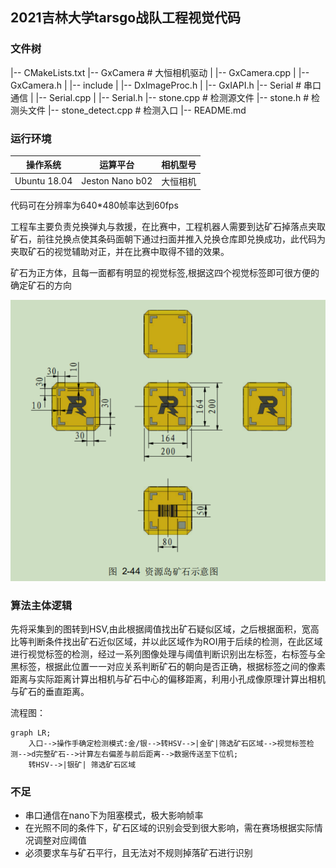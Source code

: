 ## 2021吉林大学tarsgo战队工程视觉代码

### 文件树

|-- CMakeLists.txt
|-- GxCamera  # 大恒相机驱动
|   |-- GxCamera.cpp
|   |-- GxCamera.h
|   |-- include
|       |-- DxImageProc.h
|       |-- GxIAPI.h
|-- Serial  # 串口通信
|   |-- Serial.cpp
|   |-- Serial.h
|-- stone.cpp  # 检测源文件
|-- stone.h  # 检测头文件
|-- stone_detect.cpp  # 检测入口
|-- README.md

### 运行环境

| 操作系统     | 运算平台        | 相机型号 |
| ------------ | --------------- | -------- |
| Ubuntu 18.04 | Jeston Nano b02 | 大恒相机 |

代码可在分辨率为640*480帧率达到60fps

工程车主要负责兑换弹丸与救援，在比赛中，工程机器人需要到达矿石掉落点夹取矿石，前往兑换点使其条码面朝下通过扫面并推入兑换仓库即兑换成功，此代码为夹取矿石的视觉辅助对正，并在比赛中取得不错的效果。

矿石为正方体，且每一面都有明显的视觉标签,根据这四个视觉标签即可很方便的确定矿石的方向

![image-20211002094003781](img/stone.png)

### 算法主体逻辑

先将采集到的图转到HSV,由此根据阈值找出矿石疑似区域，之后根据面积，宽高比等判断条件找出矿石近似区域，并以此区域作为ROI用于后续的检测，在此区域进行视觉标签的检测，经过一系列图像处理与阈值判断识别出左标签，右标签与全黑标签，根据此位置一一对应关系判断矿石的朝向是否正确，根据标签之间的像素距离与实际距离计算出相机与矿石中心的偏移距离，利用小孔成像原理计算出相机与矿石的垂直距离。

流程图：

 ```mermaid
 graph LR;
     入口-->操作手确定检测模式:金/银-->转HSV-->|金矿|筛选矿石区域-->视觉标签检测-->d完整矿石-->计算左右偏差与前后距离-->数据传送至下位机;
     转HSV-->|银矿| 筛选矿石区域
 ```




### 不足

- 串口通信在nano下为阻塞模式，极大影响帧率
- 在光照不同的条件下，矿石区域的识别会受到很大影响，需在赛场根据实际情况调整对应阈值
- 必须要求车与矿石平行，且无法对不规则掉落矿石进行识别

